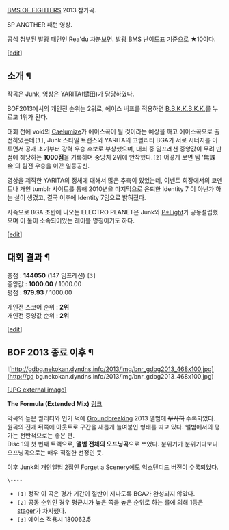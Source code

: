 [BMS OF FIGHTERS](BMS%20OF%20FIGHTERS.md) 2013 참가곡.

  

SP ANOTHER 패턴 영상.

  
  

공식 첨부된 발광 패턴인 Rea'du 차분보면. [발광 BMS](%EB%B0%9C%EA%B4%91%20BMS.md) 난이도표 기준으로
★10이다.

  

[[edit](http://rigvedawiki.net/r1/wiki.php/The%20Formula?action=edit&section=1
)]

## 소개 ¶

  

작곡은 Junk, 영상은 YARITA(鑓田)가 담당하였다.

  

BOF2013에서의 개인전 순위는 2위로, 에이스 버프를 적용하면 [B.B.K.K.B.K.K.](B.B.K.K.B.K.K..md)를
누르고 1위가 된다.

  

대회 전에 void의 [Caelumize](Caelumize.md)가 에이스곡이 될 것이라는 예상을 깨고 에이스곡으로
출전하였는데`[1]`, Junk 스타일 트랜스와 YARITA의 고퀄리티 BGA가 서로 시너지를 이루면서 공개 초기부터 강력 우승 후보로
부상했으며, 대회 중 임프레션 중앙값이 무려 만점에 해당하는 **1000점**을 기록하며 중앙치 2위에 안착했다.`[2]` 어떻게 보면 팀
'無課金'의 팀전 우승을 이끈 일등공신.

  

영상을 제작한 YARITA의 정체에 대해서 많은 추측이 있었는데, 이벤트 회장에서의 코멘트나 개인 tumblr 사이트를 통해 2010년을
마지막으로 은퇴한 Identity 7 이 아닌가 하는 설이 생겼고, 결국 이후에 Identity 7임으로 밝혀졌다.

  

사족으로 BGA 초반에 나오는 ELECTRO PLANET은 Junk와 [P*Light](P%2ALight.md)가 공동설립했으며 이
둘이 소속되어있는 레이블 명칭이기도 하다.

[[edit](http://rigvedawiki.net/r1/wiki.php/The%20Formula?action=edit&section=2
)]

## 대회 결과 ¶

총점 : **144050** (147 임프레션) `[3]`  
중앙값 : **1000.00** / 1000.00  
평점 : **979.93** / 1000.00

  

개인전 스코어 순위 : **2위**  
개인전 중앙값 순위 : **2위**

  
  

[[edit](http://rigvedawiki.net/r1/wiki.php/The%20Formula?action=edit&section=3
)]

## BOF 2013 종료 이후 ¶

![http://gdbg.nekokan.dyndns.info/2013/img/bnr_gdbg2013_468x100.jpg](http://gd
bg.nekokan.dyndns.info/2013/img/bnr_gdbg2013_468x100.jpg)

[[JPG external
image]](http://gdbg.nekokan.dyndns.info/2013/img/bnr_gdbg2013_468x100.jpg)

  
**The Formula (Extended Mix)** [링크](http://gdbg.nekokan.dyndns.info/2013/)

  

악곡의 높은 퀄리티와 인기 덕에 [Groundbreaking](Groundbreaking.md) 2013 앨범에
<del>무사히</del> 수록되었다.  
원곡의 전개 뒤쪽에 아웃트로 구간을 새롭게 늘여붙인 형태를 띠고 있다. 앨범에서의 평가는 전반적으로는 좋은 편.  
Disc 1의 첫 번째 트랙으로, **앨범 전체의 오프닝곡**으로 쓰였다. 분위기가 분위기다보니 오프닝곡으로는 매우 적절한 선정인 듯.

  

이후 Junk의 개인앨범 2집인 Forget a Scenery에도 익스텐디드 버전이 수록되었다.

`\----`

  * `[1]` 정작 이 곡은 평가 기간이 절반이 지나도록 BGA가 완성되지 않았다.
  * `[2]` 공동 순위인 경우 평균치가 높은 쪽을 높은 순위로 하는 룰에 의해 1등은 [stager](stager.md)가 차지했다.
  * `[3]` 에이스 적용시 180062.5

